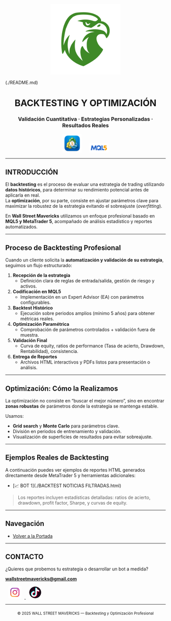 <p align="center">
  <img src="logo.png" alt="Wall Street Mavericks" width="220"/>
</p>(./README.md)  

<h1 align="center">BACKTESTING Y OPTIMIZACIÓN</h1>
<h3 align="center">Validación Cuantitativa · Estrategias Personalizadas · Resultados Reales</h3>

<p align="center">
  <img src="mt5_logo.png" alt="MetaTrader 5" width="60" style="margin:0 10px;"/>
  <img src="mql5.png" alt="MQL5" width="60" style="margin:0 10px;"/>
</p>

---

## INTRODUCCIÓN

El **backtesting** es el proceso de evaluar una estrategia de trading utilizando **datos históricos**, para determinar su rendimiento potencial antes de aplicarla en real.  
La **optimización**, por su parte, consiste en ajustar parámetros clave para maximizar la robustez de la estrategia evitando el sobreajuste (*overfitting*).

En **Wall Street Mavericks** utilizamos un enfoque profesional basado en **MQL5 y MetaTrader 5**, acompañado de análisis estadístico y reportes automatizados.

---

## Proceso de Backtesting Profesional

Cuando un cliente solicita la **automatización y validación de su estrategia**, seguimos un flujo estructurado:

1. **Recepción de la estrategia**
   - Definición clara de reglas de entrada/salida, gestión de riesgo y activos.
2. **Codificación en MQL5**
   - Implementación en un Expert Advisor (EA) con parámetros configurables.
3. **Backtest Histórico**
   - Ejecución sobre periodos amplios (mínimo 5 años) para obtener métricas reales.
4. **Optimización Paramétrica**
   - Comprobación de parámetros controlados + validación fuera de muestra.
5. **Validación Final**
   - Curva de equity, ratios de performance (Tasa de acierto, Drawdown, Rentabilidad), consistencia.
6. **Entrega de Reportes**
   - Archivos HTML interactivos y PDFs listos para presentación o análisis.

---

## Optimización: Cómo la Realizamos

La optimización no consiste en “buscar el mejor número”, sino en encontrar **zonas robustas** de parámetros donde la estrategia se mantenga estable.

Usamos:
- **Grid search** y **Monte Carlo** para parámetros clave.  
- División en periodos de entrenamiento y validación.  
- Visualización de superficies de resultados para evitar sobreajuste.

---

## Ejemplos Reales de Backtesting

A continuación puedes ver ejemplos de reportes HTML generados directamente desde MetaTrader 5 y herramientas adicionales:

- [📈 BOT 1](./BACKTEST NOTICIAS FILTRADAS.html)  

> Los reportes incluyen estadísticas detalladas: ratios de acierto, drawdown, profit factor, Sharpe, y curvas de equity.

---

## Navegación

- [Volver a la Portada](./README.md)  

---

## CONTACTO

¿Quieres que probemos tu estrategia o desarrollar un bot a medida?

<p align="left">
  <a href="mailto:wallstreetmavericks@gmail.com"><strong>wallstreetmavericks@gmail.com</strong></a>
</p>

<p align="left">
  <a href="https://www.instagram.com/wallstreetmavericks" target="_blank">
    <img src="ig_logo.png" alt="Instagram" width="40" style="margin:0 10px;"/>
  </a>
  <a href="https://www.tiktok.com/@fxmavericks" target="_blank">
    <img src="logo_tiktok.png" alt="TikTok" width="40" style="margin:0 10px;"/>
  </a>
</p>

---

<p align="center">
  <sub>© 2025 WALL STREET MAVERICKS — Backtesting y Optimización Profesional</sub>
</p>

